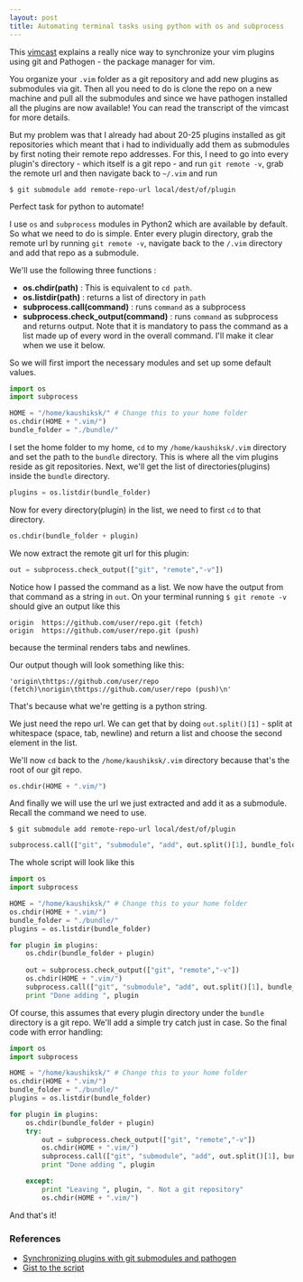 ```yaml
---
layout: post
title: Automating terminal tasks using python with os and subprocess
---
```


This [vimcast](http://vimcasts.org/episodes/synchronizing-plugins-with-git-submodules-and-pathogen/) explains a really nice way to synchronize your vim plugins using git and Pathogen - the package manager for vim. 

You organize your `.vim` folder as a git repository and add new plugins as submodules via git. Then all you need to do is clone the repo on a new machine and pull all the submodules and since we have pathogen installed all the plugins are now available! You can read the transcript of the vimcast for more details.

But my problem was that I already had about 20-25 plugins installed as git repositories which meant that i had to individually add them as submodules by first noting their remote repo addresses. For this, I need to go into every plugin's directory - which itself is a git repo - and run `git remote -v`, grab the remote url and then navigate back to `~/.vim` and run 

`$ git submodule add remote-repo-url local/dest/of/plugin`

Perfect task for python to automate!

I use `os` and `subprocess` modules in Python2 which are available by default. So what we need to do is simple. Enter every plugin directory, grab the remote url by running `git remote -v`, navigate back to the `/.vim` directory and add that repo as a submodule.

We'll use the following three functions :
 - **os.chdir(path)**                     : This is equivalent to `cd path`.
 - **os.listdir(path)**                   : returns a list of directory in `path`
 - **subprocess.call(command)**           : runs `command` as a subprocess
 - **subprocess.check_output(command)**   : runs `command` as subprocess and returns output. Note that it is mandatory to pass the command as a list made up of every word in the overall command. I'll make it clear when we use it below.

So we will first import the necessary modules and set up some default values.
```python
import os
import subprocess

HOME = "/home/kaushiksk/" # Change this to your home folder
os.chdir(HOME + ".vim/")
bundle_folder = "./bundle/"
```

I set the home folder to my home, `cd` to my `/home/kaushiksk/.vim` directory and set the path to the `bundle` directory. This is where all the vim plugins reside as git repositories.
Next, we'll get the list of directories(plugins) inside the `bundle` directory.

```python
plugins = os.listdir(bundle_folder)
```

Now for every directory(plugin) in the list, we need to first `cd` to that directory.

```python
os.chdir(bundle_folder + plugin)
```

We now extract the remote git url for this plugin:

```python
out = subprocess.check_output(["git", "remote","-v"])
```

Notice how I passed the command as a list. We now have the output from that command as a string in `out`.
On your terminal running `$ git remote -v` should give an output like this
```
origin  https://github.com/user/repo.git (fetch)
origin  https://github.com/user/repo.git (push)
```
because the terminal renders tabs and newlines.

Our output though will look something like this:

`'origin\thttps://github.com/user/repo (fetch)\norigin\thttps://github.com/user/repo (push)\n'`

That's because what we're getting is a python string.

We just need the repo url. We can get that by doing `out.split()[1]` - split at whitespace (space, tab, newline) and return a list and choose the second element in the list.

We'll now `cd` back to the `/home/kaushiksk/.vim` directory because that's the root of our git repo. 
```python
os.chdir(HOME + ".vim/")
```

And finally we will use the url we just extracted and add it as a submodule. Recall the command we need to use.

`$ git submodule add remote-repo-url local/dest/of/plugin`

```python
subprocess.call(["git", "submodule", "add", out.split()[1], bundle_folder + plugin])
```

The whole script will look like this
```python
import os
import subprocess

HOME = "/home/kaushiksk/" # Change this to your home folder
os.chdir(HOME + ".vim/")
bundle_folder = "./bundle/"
plugins = os.listdir(bundle_folder)

for plugin in plugins:
    os.chdir(bundle_folder + plugin)
    
	out = subprocess.check_output(["git", "remote","-v"])
	os.chdir(HOME + ".vim/")
	subprocess.call(["git", "submodule", "add", out.split()[1], bundle_folder + plugin ])
	print "Done adding ", plugin
```

Of course, this assumes that every plugin directory under the `bundle` directory is a git repo. We'll add a simple try catch just in case.
So the final code with error handling:

```python
import os
import subprocess

HOME = "/home/kaushiksk/" # Change this to your home folder
os.chdir(HOME + ".vim/")
bundle_folder = "./bundle/"
plugins = os.listdir(bundle_folder)

for plugin in plugins:
    os.chdir(bundle_folder + plugin)
    try:
        out = subprocess.check_output(["git", "remote","-v"])
        os.chdir(HOME + ".vim/")
        subprocess.call(["git", "submodule", "add", out.split()[1], bundle_folder + plugin ])
        print "Done adding ", plugin

    except:
        print "Leaving ", plugin, ". Not a git repository"
		os.chdir(HOME + ".vim/")
```

And that's it!

### References
 - [Synchronizing plugins with git submodules and pathogen](http://vimcasts.org/episodes/synchronizing-plugins-with-git-submodules-and-pathogen/)
 - [Gist to the script](https://gist.github.com/kaushiksk/48381494302de2b158ea7f083fd90a32)
